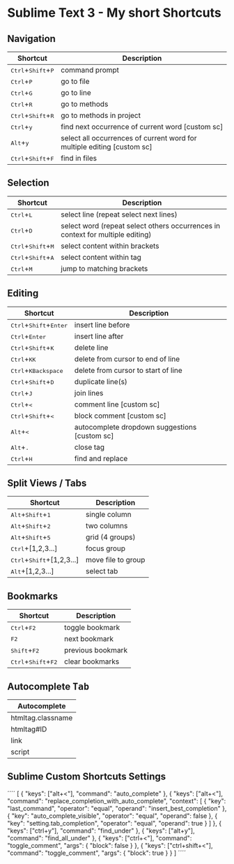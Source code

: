 # Sublime Text 3 - My short Shortcuts

## Navigation

| Shortcut | Description |
| ---------| ----------- |
| <kbd>Ctrl</kbd>+<kbd>Shift</kbd>+<kbd>P</kbd> | command prompt |
| <kbd>Ctrl</kbd>+<kbd>P</kbd> | go to file |
| <kbd>Ctrl</kbd>+<kbd>G</kbd> | go to line |
| <kbd>Ctrl</kbd>+<kbd>R</kbd> | go to methods |
| <kbd>Ctrl</kbd>+<kbd>Shift</kbd>+<kbd>R</kbd> | go to methods in project |
| <kbd>Ctrl</kbd>+<kbd>y</kbd> | find next occurrence of current word [custom sc] |
| <kbd>Alt</kbd>+<kbd>y</kbd> | select all occurrences of current word for multiple editing [custom sc]|
| <kbd>Ctrl</kbd>+<kbd>Shift</kbd>+<kbd>F</kbd> | find in files |

## Selection

| Shortcut | Description |
| ---------| ----------- |
| <kbd>Ctrl</kbd>+<kbd>L</kbd> | select line (repeat select next lines) |
| <kbd>Ctrl</kbd>+<kbd>D</kbd> | select word (repeat select others occurrences in context for multiple editing) |
| <kbd>Ctrl</kbd>+<kbd>Shift</kbd>+<kbd>M</kbd> | select content within brackets |
| <kbd>Ctrl</kbd>+<kbd>Shift</kbd>+<kbd>A</kbd> | select content within tag |
| <kbd>Ctrl</kbd>+<kbd>M</kbd> | jump to matching brackets |

## Editing

| Shortcut | Description |
| ---------| ----------- |
| <kbd>Ctrl</kbd>+<kbd>Shift</kbd>+<kbd>Enter</kbd> | insert line before |
| <kbd>Ctrl</kbd>+<kbd>Enter</kbd> | insert line after |
| <kbd>Ctrl</kbd>+<kbd>Shift</kbd>+<kbd>K</kbd> | delete line |
| <kbd>Ctrl</kbd>+<kbd>K</kbd><kbd>K</kbd> | delete from cursor to end of line |
| <kbd>Ctrl</kbd>+<kbd>K</kbd><kbd>Backspace</kbd> | delete from cursor to start of line |
| <kbd>Ctrl</kbd>+<kbd>Shift</kbd>+<kbd>D</kbd> | duplicate line(s) |
| <kbd>Ctrl</kbd>+<kbd>J</kbd> | join lines |
| <kbd>Ctrl</kbd>+<kbd><</kbd> | comment line [custom sc]|
| <kbd>Ctrl</kbd>+<kbd>Shift</kbd>+<kbd><</kbd> | block comment [custom sc]|
| <kbd>Alt</kbd>+<kbd><</kbd> | autocomplete dropdown suggestions [custom sc] |
| <kbd>Alt</kbd>+<kbd>.</kbd> | close tag |
| <kbd>Ctrl</kbd>+<kbd>H</kbd> | find and replace |

## Split Views / Tabs

| Shortcut | Description |
| ---------| ----------- |
| <kbd>Alt</kbd>+<kbd>Shift</kbd>+<kbd>1</kbd> | single column |
| <kbd>Alt</kbd>+<kbd>Shift</kbd>+<kbd>2</kbd> | two columns |
| <kbd>Alt</kbd>+<kbd>Shift</kbd>+<kbd>5</kbd> | grid (4 groups) |
| <kbd>Ctrl</kbd>+[1,2,3...] | focus group |
| <kbd>Ctrl</kbd>+<kbd>Shift</kbd>+[1,2,3...] | move file to group |
| <kbd>Alt</kbd>+[1,2,3...] | select tab |

## Bookmarks

| Shortcut | Description |
| ---------| ----------- |
| <kbd>Ctrl</kbd>+<kbd>F2</kbd> | toggle bookmark |
| <kbd>F2</kbd> | next bookmark |
| <kbd>Shift</kbd>+<kbd>F2</kbd> | previous bookmark |
| <kbd>Ctrl</kbd>+<kbd>Shift</kbd>+<kbd>F2</kbd> | clear bookmarks |

## Autocomplete <kbd>Tab</kbd>

| Autocomplete |
| ---------|
| htmltag.classname |
| htmltag#ID |
| link |
| script | 

## Sublime Custom Shortcuts Settings

´´´´
[
	{ "keys": ["alt+<"], "command": "auto_complete" },
	{ "keys": ["alt+<"], "command": "replace_completion_with_auto_complete", "context":
		[
			{ "key": "last_command", "operator": "equal", "operand": "insert_best_completion" },
			{ "key": "auto_complete_visible", "operator": "equal", "operand": false },
			{ "key": "setting.tab_completion", "operator": "equal", "operand": true }
		]
	},
	{ "keys": ["ctrl+y"], "command": "find_under" },
	{ "keys": ["alt+y"], "command": "find_all_under" },
	{ "keys": ["ctrl+<"], "command": "toggle_comment", "args": { "block": false } },
	{ "keys": ["ctrl+shift+<"], "command": "toggle_comment", "args": { "block": true } }
]
´´´´
